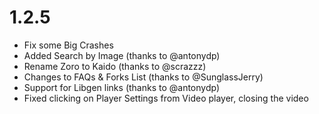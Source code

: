 # 1.2.5

- Fix some Big Crashes
- Added Search by Image (thanks to @antonydp)
- Rename Zoro to Kaido (thanks to @scrazzz)
- Changes to FAQs & Forks List (thanks to @SunglassJerry)
- Support for Libgen links  (thanks to @antonydp)
- Fixed clicking on Player Settings from Video player, closing the video

